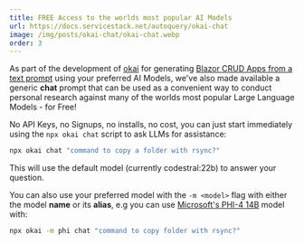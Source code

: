 ```yaml
---
title: FREE Access to the worlds most popular AI Models
url: https://docs.servicestack.net/autoquery/okai-chat
image: /img/posts/okai-chat/okai-chat.webp
order: 3
---
```


As part of the development of [okai](/posts/okai-models) for generating [Blazor CRUD Apps from a text prompt](/posts/text-to-blazor)
using your preferred AI Models, we've also made available a generic **chat** prompt that can be used as a
convenient way to conduct personal research against many of the worlds most popular Large Language Models - for Free!

No API Keys, no Signups, no installs, no cost, you can just start immediately using the `npx okai chat` script to ask LLMs
for assistance:

```sh
npx okai chat "command to copy a folder with rsync?"
```

This will use the default model (currently codestral:22b) to answer your question.

You can also use your preferred model with the `-m <model>` flag with either the model **name** or its **alias**,
e.g you can use [Microsoft's PHI-4 14B](https://techcommunity.microsoft.com/blog/aiplatformblog/introducing-phi-4-microsoft%E2%80%99s-newest-small-language-model-specializing-in-comple/4357090) model with:

```sh
npx okai -m phi chat "command to copy folder with rsync?"
```
